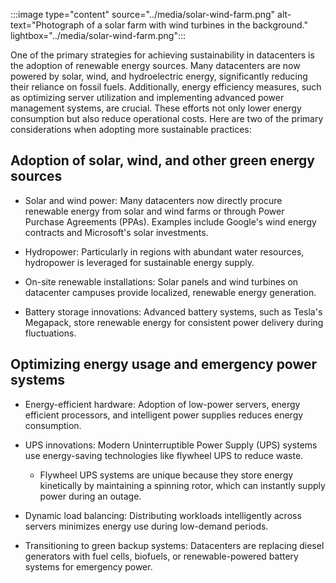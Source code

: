 :::image type="content" source="../media/solar-wind-farm.png" alt-text="Photograph of a solar farm with wind turbines in the background." lightbox="../media/solar-wind-farm.png":::

One of the primary strategies for achieving sustainability in datacenters is the adoption of renewable energy sources. Many datacenters are now powered by solar, wind, and hydroelectric energy, significantly reducing their reliance on fossil fuels. Additionally, energy efficiency measures, such as optimizing server utilization and implementing advanced power management systems, are crucial. These efforts not only lower energy consumption but also reduce operational costs. Here are two of the primary considerations when adopting more sustainable practices:

## Adoption of solar, wind, and other green energy sources

  - Solar and wind power: Many datacenters now directly procure renewable energy from solar and wind farms or through Power Purchase Agreements (PPAs). Examples include Google's wind energy contracts and Microsoft's solar investments. 

  - Hydropower: Particularly in regions with abundant water resources, hydropower is leveraged for sustainable energy supply. 

  - On-site renewable installations: Solar panels and wind turbines on datacenter campuses provide localized, renewable energy generation. 

  - Battery storage innovations: Advanced battery systems, such as Tesla's Megapack, store renewable energy for consistent power delivery during fluctuations.

## Optimizing energy usage and emergency power systems

  - Energy-efficient hardware: Adoption of low-power servers, energy efficient processors, and intelligent power supplies reduces energy consumption.

  - UPS innovations: Modern Uninterruptible Power Supply (UPS) systems use energy-saving technologies like flywheel UPS to reduce waste.

    - Flywheel UPS systems are unique because they store energy kinetically by maintaining a spinning rotor, which can instantly supply power during an outage.

  - Dynamic load balancing: Distributing workloads intelligently across servers minimizes energy use during low-demand periods.

  - Transitioning to green backup systems: Datacenters are replacing diesel generators with fuel cells, biofuels, or renewable-powered battery systems for emergency power.
